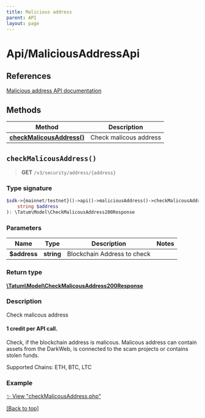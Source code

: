 ```yaml
---
title: Malicious address
parent: API
layout: page
---
```


# Api/MaliciousAddressApi

## References

[Malicious address API documentation](https://apidoc.tatum.io/tag/Malicious-address/)

## Methods

Method | Description
------------- | -------------
[**checkMalicousAddress()**](#checkmalicousaddress) | Check malicous address


## `checkMalicousAddress()`

> **GET** `/v3/security/address/{address}`

### Type signature

```php
$sdk->{mainnet/testnet}()->api()->maliciousAddress()->checkMalicousAddress(
    string $address
): \Tatum\Model\CheckMalicousAddress200Response
```

### Parameters

Name | Type | Description  | Notes
------------- | ------------- | ------------- | -------------
 **$address** | **string**  | Blockchain Address to check |

### Return type

[**\Tatum\Model\CheckMalicousAddress200Response**](../Model/CheckMalicousAddress200Response.md)

### Description

Check malicous address

<h4>1 credit per API call.</h4>

 Check, if the blockchain address is malicous. Malicous address can contain assets from the DarkWeb, is connected to the scam projects or contains stolen funds.

 Supported Chains: ETH, BTC, LTC

### Example

[✨ View "checkMalicousAddress.php"](https://github.com/tatumio/tatum-php/blob/master/examples/Api/MaliciousAddressApi/checkMalicousAddress.php)

[[Back to top]](#top)

